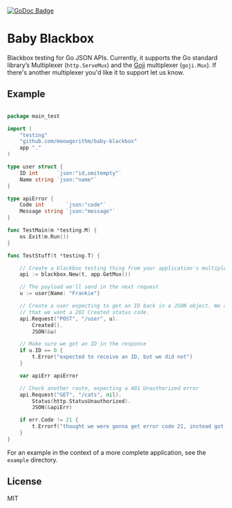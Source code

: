 [![GoDoc Badge](https://godoc.org/github.com/meowgorithm/baby-blackbox?status.svg)](http://godoc.org/github.com/meowgorithm/baby-blackbox)

Baby Blackbox
=============

Blackbox testing for Go JSON APIs. Currently, it supports the Go standard
library’s Multiplexer (`http.ServeMux`) and the [Goji][goji] multiplexer
(`goji.Mux`). If there's another multiplexer you'd like it to support let us
know.

[goji]: http://goji.io


## Example

```go

package main_test

import (
    "testing"
    "github.com/meowgorithm/baby-blackbox"
    app "."
)

type user struct {
    ID int      `json:"id,omitempty"`
    Name string `json:"name"`
}

type apiError {
    Code int       `json:"code"`
    Message string `json:"message"`
}

func TestMain(m *testing.M) {
    os.Exit(m.Run())
}

func TestStuff(t *testing.T) {

    // Create a blackbox testing thing from your application's multiplexer
    api := blackbox.New(t, app.GetMux())

    // The payload we'll send in the next request
    u := user{Name: "Frankie"}

    // Create a user expecting to get an ID back in a JSON object. We assert
    // that we want a 201 Created status code.
    api.Request("POST", "/user", u).
        Created().
        JSON(&u)

    // Make sure we got an ID in the response
    if u.ID == 0 {
        t.Error("expected to receive an ID, but we did not")
    }

    var apiErr apiError

    // Check another route, expecting a 401 Unauthorized error
    api.Request("GET", "/cats", nil).
        Status(http.StatusUnauthorized).
        JSON(&apiErr)

    if err.Code != 21 {
        t.Errorf("thought we were gonna get error code 21, instead got %d", err.Code)
    }
}

```

For an example in the context of a more complete application, see the `example`
directory.


## License

MIT
